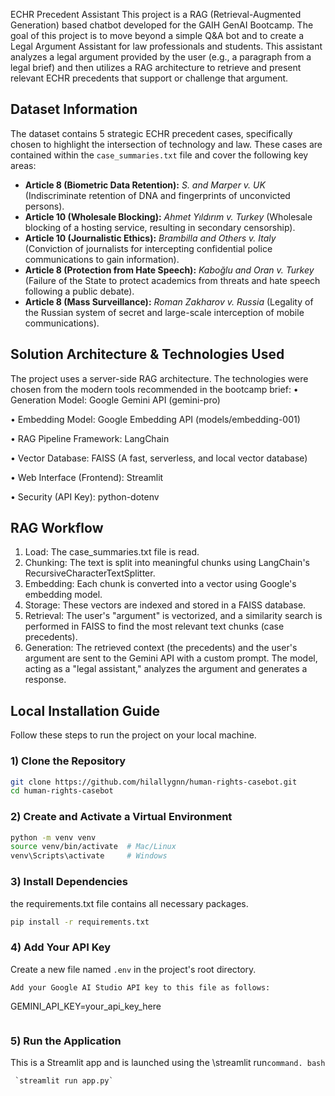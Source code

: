 ECHR Precedent Assistant
This project is a RAG (Retrieval-Augmented Generation) based chatbot developed for the GAIH GenAI Bootcamp.
The goal of this project is to move beyond a simple Q&A bot and to create a Legal Argument Assistant for law professionals and students.
This assistant analyzes a legal argument provided by the user (e.g., a paragraph from a legal brief) and then utilizes a RAG architecture to retrieve and present relevant ECHR precedents that support or challenge that argument.

## Dataset Information

The dataset contains 5 strategic ECHR precedent cases, specifically chosen to highlight the intersection of technology and law. These cases are contained within the `case_summaries.txt` file and cover the following key areas:

* **Article 8 (Biometric Data Retention):** *S. and Marper v. UK* (Indiscriminate retention of DNA and fingerprints of unconvicted persons).
* **Article 10 (Wholesale Blocking):** *Ahmet Yıldırım v. Turkey* (Wholesale blocking of a hosting service, resulting in secondary censorship).
* **Article 10 (Journalistic Ethics):** *Brambilla and Others v. Italy* (Conviction of journalists for intercepting confidential police communications to gain information).
* **Article 8 (Protection from Hate Speech):** *Kaboğlu and Oran v. Turkey* (Failure of the State to protect academics from threats and hate speech following a public debate).
* **Article 8 (Mass Surveillance):** *Roman Zakharov v. Russia* (Legality of the Russian system of secret and large-scale interception of mobile communications).



## Solution Architecture & Technologies Used
The project uses a server-side RAG architecture. The technologies were chosen from the modern tools recommended in the bootcamp brief:
• Generation Model: Google Gemini API (gemini-pro)

• Embedding Model: Google Embedding API (models/embedding-001)

• RAG Pipeline Framework: LangChain

• Vector Database: FAISS (A fast, serverless, and local vector database)

• Web Interface (Frontend): Streamlit

• Security (API Key): python-dotenv


## RAG Workflow
1. Load: The case_summaries.txt file is read.
2. Chunking: The text is split into meaningful chunks using LangChain's RecursiveCharacterTextSplitter.
3. Embedding: Each chunk is converted into a vector using Google's embedding model.
4. Storage: These vectors are indexed and stored in a FAISS database.
5. Retrieval: The user's "argument" is vectorized, and a similarity search is performed in FAISS to find the most relevant text chunks (case precedents).
6. Generation: The retrieved context (the precedents) and the user's argument are sent to the Gemini API with a custom prompt. The model, acting as a "legal assistant," analyzes the argument and generates a response.
## Local Installation Guide

Follow these steps to run the project on your local machine.

### 1) Clone the Repository
```bash
git clone https://github.com/hilallygnn/human-rights-casebot.git
cd human-rights-casebot
```
### 2) Create and Activate a Virtual Environment
```bash
python -m venv venv
source venv/bin/activate  # Mac/Linux
venv\Scripts\activate     # Windows
```
### 3) Install Dependencies
the requirements.txt file contains all necessary packages.
```bash
pip install -r requirements.txt
```
### 4) Add Your API Key
Create a new file named `.env` in the project's root directory.
```
Add your Google AI Studio API key to this file as follows:
```
GEMINI_API_KEY=your_api_key_here
```
```
### 5) Run the Application
This is a Streamlit app and is launched using the \streamlit run` command.
bash ` 
```
 `streamlit run app.py` 
```





